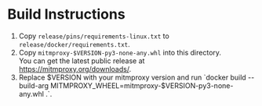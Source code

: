 # Build Instructions

 1. Copy `release/pins/requirements-linux.txt` to `release/docker/requirements.txt`.
 1. Copy `mitmproxy-$VERSION-py3-none-any.whl` into this directory.  
    You can get the latest public release at https://mitmproxy.org/downloads/.
 2. Replace $VERSION with your mitmproxy version and 
    run `docker build --build-arg MITMPROXY_WHEEL=mitmproxy-$VERSION-py3-none-any.whl .`.
